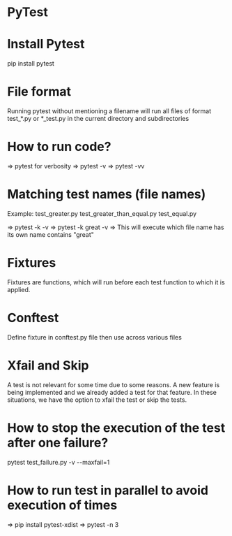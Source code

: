 # PyTest

# Install Pytest
pip install pytest

# File format
Running pytest without mentioning a filename will run all files of format test_*.py or *_test.py in the current directory and subdirectories

# How to run code?

=> pytest
for verbosity
=> pytest -v
=> pytest -vv 

# Matching test names (file names)

Example:
test_greater.py
test_greater_than_equal.py
test_equal.py

=> pytest -k <substring> -v => pytest -k great -v 
=> This will execute which file name has its own name contains "great"

# Fixtures

Fixtures are functions, which will run before each test function to which it is applied.

# Conftest

Define fixture in conftest.py file then use across various files

# Xfail and Skip

A test is not relevant for some time due to some reasons.
A new feature is being implemented and we already added a test for that feature.
In these situations, we have the option to xfail the test or skip the tests.

# How to stop the execution of the test after one failure?

pytest test_failure.py -v --maxfail=1

# How to run test in parallel to avoid execution of times

=> pip install pytest-xdist
=> pytest -n 3








